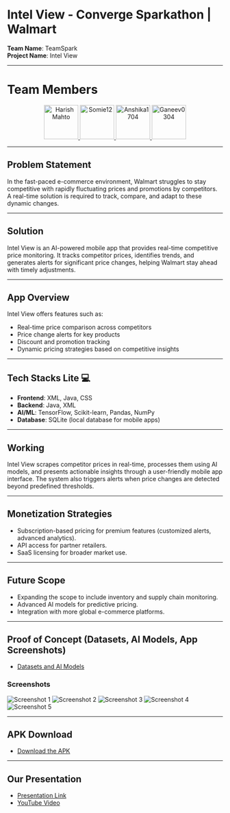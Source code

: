 # Intel View - Converge Sparkathon | Walmart

**Team Name**: TeamSpark  
**Project Name**: Intel View

---

# Team Members

<p align="center">
  <a href="https://github.com/HarishMahto">
    <img src="https://github.com/HarishMahto.png" width="80" height="80" alt="Harish Mahto">
  </a>
  <a href="https://github.com/Somie12">
    <img src="https://github.com/Somie12.png" width="80" height="80" alt="Somie12">
  </a>
  <a href="https://github.com/anshika1704">
    <img src="https://github.com/anshika1704.png" width="80" height="80" alt="Anshika1704">
  </a>
  <a href="https://github.com/Ganeev0304">
    <img src="https://github.com/Ganeev0304.png" width="80" height="80" alt="Ganeev0304">
  </a>
</p>

---

## Problem Statement
In the fast-paced e-commerce environment, Walmart struggles to stay competitive with rapidly fluctuating prices and promotions by competitors. A real-time solution is required to track, compare, and adapt to these dynamic changes.

---

## Solution
Intel View is an AI-powered mobile app that provides real-time competitive price monitoring. It tracks competitor prices, identifies trends, and generates alerts for significant price changes, helping Walmart stay ahead with timely adjustments.

---

## App Overview
Intel View offers features such as:
- Real-time price comparison across competitors
- Price change alerts for key products
- Discount and promotion tracking
- Dynamic pricing strategies based on competitive insights

---

## Tech Stacks Lite 💻
- **Frontend**: XML, Java, CSS
- **Backend**: Java, XML
- **AI/ML**: TensorFlow, Scikit-learn, Pandas, NumPy
- **Database**: SQLite (local database for mobile apps)

---

## Working
Intel View scrapes competitor prices in real-time, processes them using AI models, and presents actionable insights through a user-friendly mobile app interface. The system also triggers alerts when price changes are detected beyond predefined thresholds.

---

## Monetization Strategies
- Subscription-based pricing for premium features (customized alerts, advanced analytics).
- API access for partner retailers.
- SaaS licensing for broader market use.

---

## Future Scope
- Expanding the scope to include inventory and supply chain monitoring.
- Advanced AI models for predictive pricing.
- Integration with more global e-commerce platforms.

---

## Proof of Concept (Datasets, AI Models, App Screenshots)

- [Datasets and AI Models](https://drive.google.com/drive/folders/1mPvcX08AGQunhmsO508TPSY0FG_23XUz)

### Screenshots
![Screenshot 1](https://raw.githubusercontent.com/HarishMahto/Walmart_Sparkathon/main/App%20Screenshots/Dashboard.png)
![Screenshot 2](https://raw.githubusercontent.com/HarishMahto/Walmart_Sparkathon/main/App%20Screenshots/Discount_Analysis.png)
![Screenshot 3](https://raw.githubusercontent.com/HarishMahto/Walmart_Sparkathon/main/App%20Screenshots/Future_Price_Prediction.png)
![Screenshot 4](https://raw.githubusercontent.com/HarishMahto/Walmart_Sparkathon/main/App%20Screenshots/Price_Anomaly.png)
![Screenshot 5](https://raw.githubusercontent.com/HarishMahto/Walmart_Sparkathon/main/App%20Screenshots/Price_Comparision.png)

---

## APK Download
- [Download the APK](https://drive.google.com/file/d/1_mKBZu4G1HPD-QzZ5xqyQG6Vxuwtyhhx/view?usp=drive_link)

---

## Our Presentation
- [Presentation Link](https://drive.google.com/file/d/193ZbH-ilpxGox3UUlFadeonLa2y2zcab/view?usp=drive_link)
- [YouTube Video](https://youtu.be/KPq6pXKQB74)
